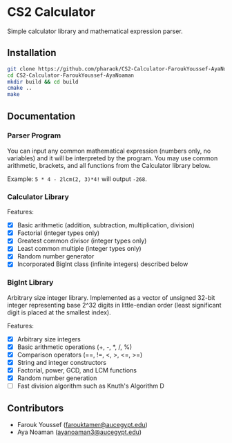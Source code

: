 # CS2 Calculator

Simple calculator library and mathematical expression parser.

## Installation

```bash
git clone https://github.com/pharaok/CS2-Calculator-FaroukYoussef-AyaNoaman.git
cd CS2-Calculator-FaroukYoussef-AyaNoaman
mkdir build && cd build
cmake ..
make
```

## Documentation

### Parser Program

You can input any common mathematical expression (numbers only, no variables) and it will be interpreted by the program.
You may use common arithmetic, brackets, and all functions from the Calculator library below.

Example:
`5 * 4 - 2lcm(2, 3)*4!` will output `-268`.

### Calculator Library

Features:

- [x] Basic arithmetic (addition, subtraction, multiplication, division)
- [x] Factorial (integer types only)
- [x] Greatest common divisor (integer types only)
- [x] Least common multiple (integer types only)
- [x] Random number generator
- [x] Incorporated BigInt class (infinite integers) described below

### BigInt Library

Arbitrary size integer library.
Implemented as a vector of unsigned 32-bit integer representing base 2^32 digits in little-endian order
(least significant digit is placed at the smallest index).

Features:

- [x] Arbitrary size integers
- [x] Basic arithmetic operations (+, -, \*, /, %)
- [x] Comparison operators (==, !=, <, >, <=, >=)
- [x] String and integer constructors
- [x] Factorial, power, GCD, and LCM functions
- [x] Random number generation
- [ ] Fast division algorithm such as Knuth's Algorithm D

## Contributors

- Farouk Youssef (farouktamer@aucegypt.edu)
- Aya Noaman (ayanoaman3@aucegypt.edu)
